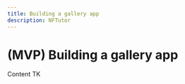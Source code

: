 ```yaml
---
title: Building a gallery app
description: NFTutor
---
```

 # (MVP) Building a gallery app

Content TK